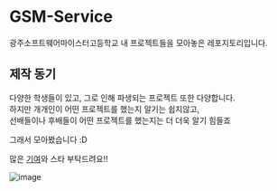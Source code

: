 # GSM-Service
광주소프트웨어마이스터고등학교 내 프로젝트들을 모아놓은 레포지토리입니다.  

## 제작 동기
다양한 학생들이 있고, 그로 인해 파생되는 프로젝트 또한 다양합니다.  
하지만 개개인이 어떤 프로젝트를 했는지 알기는 쉽지않고,  
선배들이나 후배들이 어떤 프로젝트를 했는지는 더 더욱 알기 힘들죠  

그래서 모아봤습니다 :D

많은 [기여](/contribute)와 스타 부탁드려요!!

![image](https://user-images.githubusercontent.com/64676070/125397231-9cf2ae80-e3e8-11eb-8b25-3410c742e0a7.png)

<comment />
